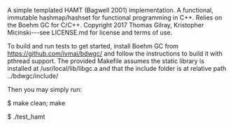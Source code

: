 

A simple templated HAMT (Bagwell 2001) implementation. A functional, immutable hashmap/hashset for functional programming in C++. Relies on the Boehm GC for C/C++. Copyright 2017 Thomas Gilray, Kristopher Micinski---see LICENSE.md for license and terms of use.


To build and run tests to get started, install Boehm GC from https://github.com/ivmai/bdwgc/ and follow the instructions to build it with pthread support. The provided Makefile assumes the static library is installed at /usr/local/lib/libgc.a and that the include folder is at relative path ../bdwgc/include/


Then you may simply run:

$ make clean; make

$ ./test_hamt





